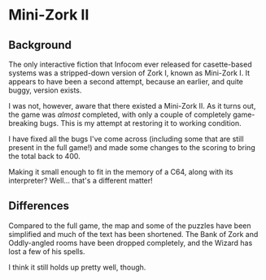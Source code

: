 # Mini-Zork II

## Background

The only interactive fiction that Infocom ever released for
casette-based systems was a stripped-down version of Zork I, known as
Mini-Zork I. It appears to have been a second attempt, because an
earlier, and quite buggy, version exists.

I was not, however, aware that there existed a Mini-Zork II. As it
turns out, the game was *almost* completed, with only a couple of
completely game-breaking bugs. This is my attempt at restoring it to
working condition.

I have fixed all the bugs I've come across (including some that are
still present in the full game!) and made some changes to the scoring
to bring the total back to 400.

Making it small enough to fit in the memory of a C64, along with its
interpreter? Well... that's a different matter!

## Differences

Compared to the full game, the map and some of the puzzles have been
simplified and much of the text has been shortened. The Bank of Zork
and Oddly-angled rooms have been dropped completely, and the Wizard
has lost a few of his spells.

I think it still holds up pretty well, though.
